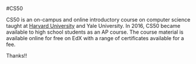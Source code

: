 #CS50







CS50 is an on-campus and online introductory course on computer science taught at [Harvard University](https://www.harvard.edu/) and Yale University. In 2016, CS50 became available to high school students as an AP course. The course material is available online for free on EdX with a range of certificates available for a fee.



Thanks!!